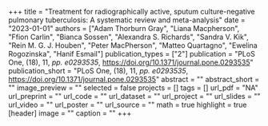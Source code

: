 +++
title = "Treatment for radiographically active, sputum culture-negative pulmonary tuberculosis: A systematic review and meta-analysis"
date = "2023-01-01"
authors = ["Adam Thorburn Gray", "Liana Macpherson", "Ffion Carlin", "Bianca Sossen", "Alexandra S. Richards", "Sandra V. Kik", "Rein M. G. J. Houben", "Peter MacPherson", "Matteo Quartagno", "Ewelina Rogozinska", "Hanif Esmail"]
publication_types = ["2"]
publication = "PLoS One, (18), 11, _pp. e0293535_, https://doi.org/10.1371/journal.pone.0293535"
publication_short = "PLoS One, (18), 11, _pp. e0293535_, https://doi.org/10.1371/journal.pone.0293535"
abstract = ""
abstract_short = ""
image_preview = ""
selected = false
projects = []
tags = []
url_pdf = "NA"
url_preprint = ""
url_code = ""
url_dataset = ""
url_project = ""
url_slides = ""
url_video = ""
url_poster = ""
url_source = ""
math = true
highlight = true
[header]
image = ""
caption = ""
+++

